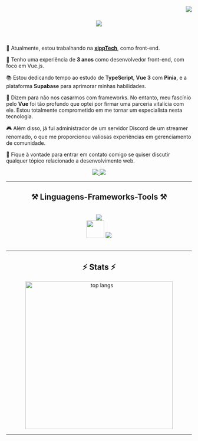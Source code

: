 <img align="right" src="https://visitor-badge.laobi.icu/badge?page_id=marcospiemontez.marcospiemontez" />

<h1 align="center">
    <img src="https://readme-typing-svg.herokuapp.com/?font=Righteous&size=35&center=true&vCenter=true&width=500&height=70&duration=4000&lines=Olá!+👋;+Sou+Marcos+Piemontez!;" />
</h1>

<br/>

<div align="start">
  <p>🔭 Atualmente, estou trabalhando na <a href="https://www.linkedin.com/company/xipptech/mycompany"><strong>xippTech</strong></a>, como front-end.</p>
    
  🌱 Tenho uma experiência de **3 anos** como desenvolvedor front-end, com foco em Vue.js.
  
  📚 Estou dedicando tempo ao estudo de **TypeScript**, **Vue 3** com **Pinia**, e a plataforma **Supabase** para aprimorar minhas habilidades.
  
  💍 Dizem para não nos casarmos com frameworks. No entanto, meu fascínio pelo **Vue** foi tão profundo que optei por firmar uma parceria vitalícia com ele. Estou totalmente 
     comprometido em me tornar um especialista nesta tecnologia.
     
  🎮 Além disso, já fui administrador de um servidor Discord de um streamer renomado, o que me proporcionou valiosas experiências em gerenciamento de comunidade.
  
  💬 Fique à vontade para entrar em contato comigo se quiser discutir qualquer tópico relacionado a desenvolvimento web.
</div>
 
<div align="center"> 
  <a href="mailto:marcos.piemontez1@gmail.com">
    <img src="https://img.shields.io/badge/Gmail-333333?style=for-the-badge&logo=gmail&logoColor=red" />
  </a>
  <a href="https://linkedin.com/in/marcospiemontez" target="_blank">
    <img src="https://img.shields.io/badge/LinkedIn-0077B5?style=for-the-badge&logo=linkedin&logoColor=white" target="_blank" />
  </a>
</div>

 <hr/>
 
<h2 align="center">⚒️ Linguagens-Frameworks-Tools ⚒️</h2>
<br/>
<div align="center">
    <img src="https://skillicons.dev/icons?i=html,css,vscode,github,gitlab,git,linux,discord,figma,tailwind" /><br>
    <img src="https://cdn.quasar.dev/logo-v2/svg/logo-dark.svg" width="48" heigth="48" />
    <img src="https://skillicons.dev/icons?i=javascript,typescript,vuejs,nuxtjs,quasarframework,supabase" />
</div>

<br/>
<hr/>

<h2 align="center">⚡ Stats ⚡</h2>
<div align=center>
  <img height="400" width="400" src="https://github-readme-stats.vercel.app/api/top-langs/?username=marcospiemontez&hide=HTML&langs_count=8&layout=compact&theme=vue-dark&size_weight=0.5&count_weight=0.5&exclude_repo=github-readme-stats" alt="top langs" />
</div>
<hr/>

<br/>
